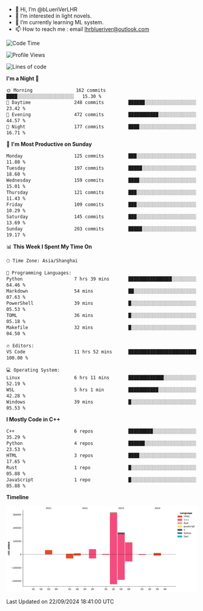 - 👋 Hi, I’m @bLueriVerLHR
- 👀 I’m interested in light novels.
- 🌱 I’m currently learning ML system.
- 📫 How to reach me : email lhrblueriver@outlook.com

<!--START_SECTION:waka-->
![Code Time](http://img.shields.io/badge/Code%20Time-78%20hrs%209%20mins-blue)

![Profile Views](http://img.shields.io/badge/Profile%20Views-0-blue)

![Lines of code](https://img.shields.io/badge/From%20Hello%20World%20I%27ve%20Written-667.4%20thousand%20lines%20of%20code-blue)

**I'm a Night 🦉** 

```text
🌞 Morning                162 commits         ████░░░░░░░░░░░░░░░░░░░░░   15.30 % 
🌆 Daytime                248 commits         ██████░░░░░░░░░░░░░░░░░░░   23.42 % 
🌃 Evening                472 commits         ███████████░░░░░░░░░░░░░░   44.57 % 
🌙 Night                  177 commits         ████░░░░░░░░░░░░░░░░░░░░░   16.71 % 
```
📅 **I'm Most Productive on Sunday** 

```text
Monday                   125 commits         ███░░░░░░░░░░░░░░░░░░░░░░   11.80 % 
Tuesday                  197 commits         █████░░░░░░░░░░░░░░░░░░░░   18.60 % 
Wednesday                159 commits         ████░░░░░░░░░░░░░░░░░░░░░   15.01 % 
Thursday                 121 commits         ███░░░░░░░░░░░░░░░░░░░░░░   11.43 % 
Friday                   109 commits         ███░░░░░░░░░░░░░░░░░░░░░░   10.29 % 
Saturday                 145 commits         ███░░░░░░░░░░░░░░░░░░░░░░   13.69 % 
Sunday                   203 commits         █████░░░░░░░░░░░░░░░░░░░░   19.17 % 
```


📊 **This Week I Spent My Time On** 

```text
🕑︎ Time Zone: Asia/Shanghai

💬 Programming Languages: 
Python                   7 hrs 39 mins       ████████████████░░░░░░░░░   64.46 % 
Markdown                 54 mins             ██░░░░░░░░░░░░░░░░░░░░░░░   07.63 % 
PowerShell               39 mins             █░░░░░░░░░░░░░░░░░░░░░░░░   05.53 % 
TOML                     36 mins             █░░░░░░░░░░░░░░░░░░░░░░░░   05.18 % 
Makefile                 32 mins             █░░░░░░░░░░░░░░░░░░░░░░░░   04.50 % 

🔥 Editors: 
VS Code                  11 hrs 52 mins      █████████████████████████   100.00 % 

💻 Operating System: 
Linux                    6 hrs 11 mins       █████████████░░░░░░░░░░░░   52.19 % 
WSL                      5 hrs 1 min         ███████████░░░░░░░░░░░░░░   42.28 % 
Windows                  39 mins             █░░░░░░░░░░░░░░░░░░░░░░░░   05.53 % 
```

**I Mostly Code in C++** 

```text
C++                      6 repos             █████████░░░░░░░░░░░░░░░░   35.29 % 
Python                   4 repos             ██████░░░░░░░░░░░░░░░░░░░   23.53 % 
HTML                     3 repos             ████░░░░░░░░░░░░░░░░░░░░░   17.65 % 
Rust                     1 repo              █░░░░░░░░░░░░░░░░░░░░░░░░   05.88 % 
JavaScript               1 repo              █░░░░░░░░░░░░░░░░░░░░░░░░   05.88 % 
```



**Timeline**

![Lines of Code chart](https://raw.githubusercontent.com/bLueriVerLHR/bLueriVerLHR/main/assets/bar_graph.png)


 Last Updated on 22/09/2024 18:41:00 UTC
<!--END_SECTION:waka-->

